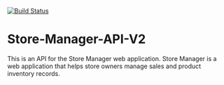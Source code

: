 [![Build Status](https://travis-ci.com/wakandavibranium/Store-Manager-API-V2.svg?branch=bg-fix-travis-yml-%23161576046)](https://travis-ci.com/wakandavibranium/Store-Manager-API-V2)

# Store-Manager-API-V2
This is an API for the Store Manager web application. Store Manager is a web application that helps store owners manage sales and product inventory records.
